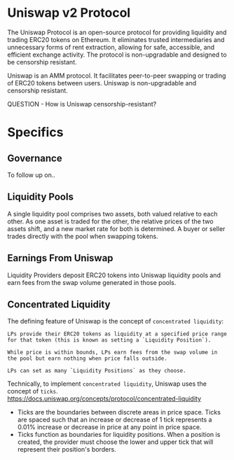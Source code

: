 # Uniswap v2 Protocol

The Uniswap Protocol is an open-source protocol for providing liquidity and trading ERC20 tokens on Ethereum. It eliminates trusted intermediaries and unnecessary forms of rent extraction, allowing for safe, accessible, and efficient exchange activity. The protocol is non-upgradable and designed to be censorship resistant.

Uniswap is an AMM protocol. It facilitates peer-to-peer swapping or trading of ERC20 tokens between users. Uniswap is non-upgradable and censorship resistant.

QUESTION - How is Uniswap censorship-resistant?

# Specifics

## Governance

To follow up on..

## Liquidity Pools

A single liquidity pool comprises two assets, both valued relative to each other. As one asset is traded for the other, the relative prices of the two assets shift, and a new market rate for both is determined. A buyer or seller trades directly with the pool when swapping tokens.

## Earnings From Uniswap

Liquidity Providers deposit ERC20 tokens into Uniswap liquidity pools and earn fees from the swap volume generated in those pools.

## Concentrated Liquidity

The defining feature of Uniswap is the concept of `concentrated liquidity`:
```
LPs provide their ERC20 tokens as liquidity at a specified price range for that token (this is known as setting a `Liquidity Position`). 

While price is within bounds, LPs earn fees from the swap volume in the pool but earn nothing when price falls outside.

LPs can set as many `Liquidity Positions` as they choose.
```

Technically, to implement `concentrated liquidity`, Uniswap uses the concept of `ticks`. https://docs.uniswap.org/concepts/protocol/concentrated-liquidity
- Ticks are the boundaries between discrete areas in price space. Ticks are spaced such that an increase or decrease of 1 tick represents a 0.01% increase or decrease in price at any point in price space.
- Ticks function as boundaries for liquidity positions. When a position is created, the provider must choose the lower and upper tick that will represent their position's borders.